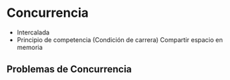 # Concurrencia
- Intercalada
- Principio de competencia (Condición de carrera)
Compartir espacio en memoria

## Problemas de Concurrencia
